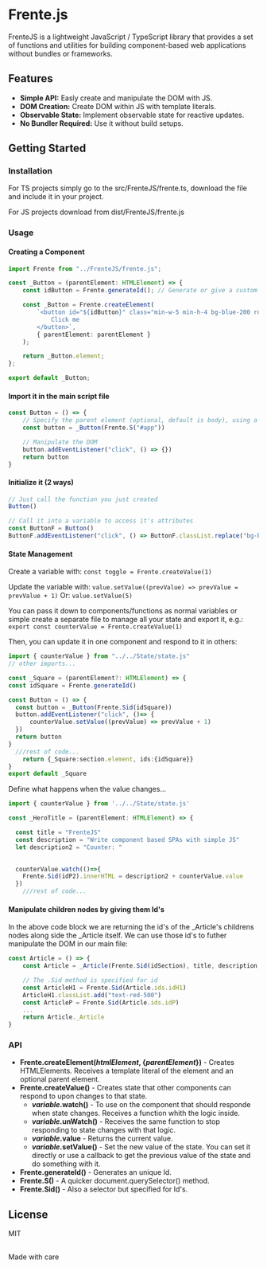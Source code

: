 # Frente.js

FrenteJS is a lightweight JavaScript / TypeScript library that provides a set of functions and utilities for building component-based web applications without bundles or frameworks.

## Features

- **Simple API:** Easly create and manipulate the DOM with JS.
- **DOM Creation:** Create DOM within JS with template literals.
- **Observable State:** Implement observable state for reactive updates.
- **No Bundler Required:** Use it without build setups.

## Getting Started



### Installation

For TS projects simply go to the src/FrenteJS/frente.ts, download the file and include it in your project.

For JS projects download from dist/FrenteJS/frente.js


### Usage
#### Creating a Component

```typescript
import Frente from "../FrenteJS/frente.js";

const _Button = (parentElement: HTMLElement) => {
    const idButton = Frente.generateId(); // Generate or give a custom id to reference the element.

    const _Button = Frente.createElement(
        `<button id="${idButton}" class="min-w-5 min-h-4 bg-blue-200 rounded-md shadow-md px-4 py-2 hover:bg-blue-50">
            Click me
        </button>`,
        { parentElement: parentElement }
    );

    return _Button.element;
};

export default _Button;
```

#### Import it in the main script file

```typescript
const Button = () => {
    // Specify the parent element (optional, default is body), using a helper selector
    const button = _Button(Frente.S("#app")) 

    // Manipulate the DOM
    button.addEventListener("click", () => {})
    return button
}
```

#### Initialize it (2 ways)
```typescript
// Just call the function you just created
Button()

// Call it into a variable to access it's attributes
const ButtonF = Button()
ButtonF.addEventListener("click", () => ButtonF.classList.replace("bg-blue-200","bg-gray-400"))
```

#### State Management
Create a variable with: `const toggle = Frente.createValue(1)`

Update the variable with: `value.setValue((prevValue) => prevValue = prevValue + 1)`
Or: `value.setValue(5)`

You can pass it down to components/functions as normal variables or simple create a separate file to manage all your state and export it, e.g.:
 `export const counterValue = Frente.createValue(1)`


Then, you can update it in one component and respond to it in others:

```typescript
import { counterValue } from "../../State/state.js"
// other imports...

const _Square = (parentElement?: HTMLElement) => {
const idSquare = Frente.generateId()

const Button = () => {
  const button = _Button(Frente.Sid(idSquare))
  button.addEventListener("click", ()=> {
      counterValue.setValue((prevValue) => prevValue + 1)
  })
  return button
}
  ///rest of code...
    return {_Square:section.element, ids:{idSquare}}
}
export default _Square
```
Define what happens when the value changes...
```typescript
import { counterValue } from '../../State/state.js'

const _HeroTitle = (parentElement: HTMLElement) => {

  const title = "FrenteJS"
  const description = "Write component based SPAs with simple JS"
  let description2 = "Counter: " 
  

  counterValue.watch(()=>{
    Frente.Sid(idP2).innerHTML = description2 + counterValue.value
  })
    ///rest of code...
``````

#### Manipulate children nodes by giving them Id's
In the above code block we are returning the id's of the _Article's childrens nodes along side the _Article itself. We can use those id's to futher manipulate the DOM in our main file:
```typescript
const Article = () => {
    const Article = _Article(Frente.Sid(idSection), title, description, toggle)

    // The .Sid method is specified for id
    const ArticleH1 = Frente.Sid(Article.ids.idH1) 
    ArticleH1.classList.add("text-red-500")
    const ArticleP = Frente.Sid(Article.ids.idP)
    ...
    return Article._Article
}
```

### API
- __Frente.createElement(_htmlElement_, {_parentElement_})__ - Creates HTMLElements. Receives a template literal of the element and an optional parent element.
- __Frente.createValue()__ - Creates state that other components can respond to upon changes to that state.
    - ___variable_.watch()__ - To use on the component that should responde when state changes. Receives a function whith the logic inside.
    - ___variable_.unWatch()__ - Receives the same function to stop responding to state changes with that logic.
    - ___variable_.value__ - Returns the current value.
    - ___variable_.setValue()__ - Set the new value of the state. You can set it directly or use a callback to get the previous value of the state and do something with it.
- __Frente.generateId()__ - Generates an unique Id.
- __Frente.S()__ - A quicker document.querySelector() method.
- __Frente.Sid()__ - Also a selector but specified for Id's.

## License
MIT
##
Made with care
